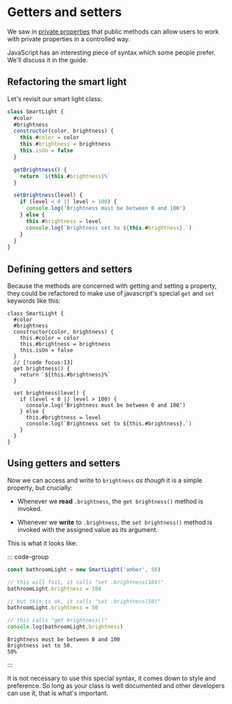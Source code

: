 # Getters and setters

We saw in [private properties](./private-properties) that public methods can
allow users to work with private properties in a controlled way.

JavaScript has an interesting piece of syntax which some people prefer. We'll
discuss it in the guide.

## Refactoring the smart light

Let's revisit our smart light class:

```js
class SmartLight {
  #color
  #brightness
  constructor(color, brightness) {
    this.#color = color
    this.#brightness = brightness
    this.isOn = false
  }

  getBrightness() {
    return `${this.#brightness}%`
  }

  setBrightness(level) {
    if (level < 0 || level > 100) {
      console.log('Brightness must be between 0 and 100')
    } else {
      this.#brightness = level
      console.log(`Brightness set to ${this.#brightness}.`)
    }
  }
}
```

## Defining getters and setters

Because the methods are concerned with getting and setting a property, they
could be refactored to make use of javascript's special `get` and `set` keywords
like this:

```js{10,14}
class SmartLight {
  #color
  #brightness
  constructor(color, brightness) {
    this.#color = color
    this.#brightness = brightness
    this.isOn = false
  }
  // [!code focus:13]
  get brightness() {
    return `${this.#brightness}%`
  }

  set brightness(level) {
    if (level < 0 || level > 100) {
      console.log('Brightness must be between 0 and 100')
    } else {
      this.#brightness = level
      console.log(`Brightness set to ${this.#brightness}.`)
    }
  }
}
```

## Using getters and setters

Now we can access and write to `brightness` _as though_ it is a simple property,
but crucially:

- Whenever we **read** `.brightness`, the `get brightness()` method is invoked.

- Whenever we **write** to `.brightness`, the `set brightness()` method is
  invoked with the assigned value as its argument.

This is what it looks like:

::: code-group

```js
const bathroomLight = new SmartLight('amber', 50)

// this will fail, it calls "set .brightness(104)"
bathroomLight.brightness = 104

// but this is ok, it calls "set .brightness(50)"
bathroomLight.brightness = 50

// this calls "get brightness()"
console.log(bathroomLight.brightness)
```

```console [output]
Brightness must be between 0 and 100
Brightness set to 50.
50%
```

:::

It is not necessary to use this special syntax, it comes down to style and
preference. So long as your class is well documented and other developers can
use it, that is what's important.
